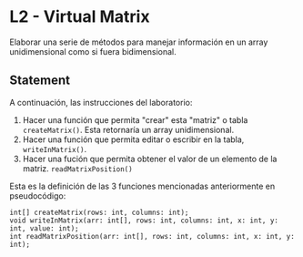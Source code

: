 # L2 - Virtual Matrix

Elaborar una serie de métodos para manejar información en un array unidimensional como si fuera bidimensional.

## Statement

A continuación, las instrucciones del laboratorio:

1. Hacer una función que permita "crear" esta "matriz" o tabla `createMatrix()`. Esta retornaría un array unidimensional.
2. Hacer una función que permita editar o escribir en la tabla, `writeInMatrix()`.
3. Hacer una fución que permita obtener el valor de un elemento de la matriz. `readMatrixPosition()`

Esta es la definición de las 3 funciones mencionadas anteriormente en pseudocódigo:

```
int[] createMatrix(rows: int, columns: int);
void writeInMatrix(arr: int[], rows: int, columns: int, x: int, y: int, value: int);
int readMatrixPosition(arr: int[], rows: int, columns: int, x: int, y: int);
```